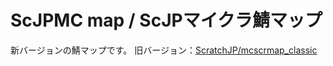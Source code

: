 # ScJPMC map / ScJPマイクラ鯖マップ
新バージョンの鯖マップです。
旧バージョン：[ScratchJP/mcscrmap_classic](https://github.com/scratchjp/mcscrmap_classic)
